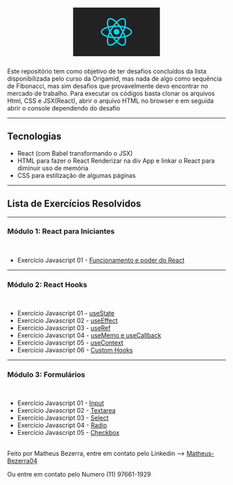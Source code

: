 <h1 align="center">
<br>
    <img src="images/React.png" width="200"> 
<br>
</h1>
<p>Este repositório tem como objetivo de ter desafios concluídos da lista disponibilizada pelo curso da Origamid, mas nada de algo como sequência de Fibonacci, mas sim desafios que provavelmente devo encontrar no mercado de trabalho. Para executar os códigos basta clonar os arquivos Html, CSS e JSX(React), abrir o arquivo HTML no browser e em seguida abrir o console dependendo do desafio</p>
<hr>

## Tecnologias

- React (com Babel transformando o JSX)
- HTML para fazer o React Renderizar na div App e linkar o React para diminuir uso de memória
- CSS para estilização de algumas páginas

---

## Lista de Exercícios Resolvidos

<hr>

### Módulo 1: React para Iniciantes

<br>

- Exercício Javascript 01 - <a href="https://github.com/Matheus-Bezerra/Exercicios-React" target="_blank">Funcionamento e poder do React</a>

<hr>

### Módulo 2: React Hooks

<br>

- Exercício Javascript 01 - <a href="https://github.com/Matheus-Bezerra/Exercicios-React/tree/main/modulo2/exercicio1" target="_blank">useState</a>
- Exercício Javascript 02 - <a href="https://github.com/Matheus-Bezerra/Exercicios-React/tree/main/modulo2/exercicio2" target="_blank">useEffect</a>
- Exercício Javascript 03 - <a href="https://github.com/Matheus-Bezerra/Exercicios-React/tree/main/modulo2/exercicio3" target="_blank">useRef</a>
- Exercício Javascript 04 - <a href="https://github.com/Matheus-Bezerra/Exercicios-React/tree/main/modulo2/exercicio4" target="_blank">useMemo e useCallback</a>
- Exercício Javascript 05 - <a href="https://github.com/Matheus-Bezerra/Exercicios-React/tree/main/modulo2/exercicio5" target="_blank">useContext</a>
- Exercício Javascript 06 - <a href="https://github.com/Matheus-Bezerra/Exercicios-React/tree/main/modulo2/exercicio6" target="_blank">Custom Hooks</a>

<hr>

### Módulo 3: Formulários

<br>

- Exercício Javascript 01 - <a href="https://github.com/Matheus-Bezerra/Exercicios-React/tree/main/modulo3/exercicio1" target="_blank">Input</a>
- Exercício Javascript 02 - <a href="https://github.com/Matheus-Bezerra/Exercicios-React/tree/main/modulo3/exercicio3" target="_blank">Textarea</a>
- Exercício Javascript 03 - <a href="https://github.com/Matheus-Bezerra/Exercicios-React/tree/main/modulo3/exercicio3" target="_blank">Select</a>
- Exercício Javascript 04 - <a href="https://github.com/Matheus-Bezerra/Exercicios-React/tree/main/modulo3/exercicio4" target="_blank">Radio</a>
- Exercício Javascript 05 - <a href="https://github.com/Matheus-Bezerra/Exercicios-React/tree/main/modulo3/exercicio5" target="_blank">Checkbox</a>

<br>
Feito por Matheus Bezerra, entre em contato pelo Linkedin --> <a href="https://www.linkedin.com/in/matheus-bezerra04/">Matheus-Bezerra04</a>
<p>Ou entre em contato pelo Numero (11) 97661-1929</p>
